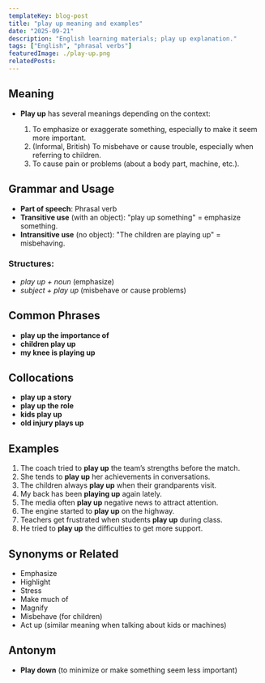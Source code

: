 ```yaml
---
templateKey: blog-post
title: "play up meaning and examples"
date: "2025-09-21"
description: "English learning materials; play up explanation."
tags: ["English", "phrasal verbs"]
featuredImage: ./play-up.png
relatedPosts:
---
```


## Meaning

- **Play up** has several meanings depending on the context:

  1. To emphasize or exaggerate something, especially to make it seem more important.
  2. (Informal, British) To misbehave or cause trouble, especially when referring to children.
  3. To cause pain or problems (about a body part, machine, etc.).

## Grammar and Usage

- **Part of speech**: Phrasal verb
- **Transitive use** (with an object): "play up something" = emphasize something.
- **Intransitive use** (no object): "The children are playing up" = misbehaving.

### Structures:

- _play up + noun_ (emphasize)
- _subject + play up_ (misbehave or cause problems)

## Common Phrases

- **play up the importance of**
- **children play up**
- **my knee is playing up**

## Collocations

- **play up a story**
- **play up the role**
- **kids play up**
- **old injury plays up**

## Examples

1. The coach tried to **play up** the team’s strengths before the match.
2. She tends to **play up** her achievements in conversations.
3. The children always **play up** when their grandparents visit.
4. My back has been **playing up** again lately.
5. The media often **play up** negative news to attract attention.
6. The engine started to **play up** on the highway.
7. Teachers get frustrated when students **play up** during class.
8. He tried to **play up** the difficulties to get more support.

## Synonyms or Related

- Emphasize
- Highlight
- Stress
- Make much of
- Magnify
- Misbehave (for children)
- Act up (similar meaning when talking about kids or machines)

## Antonym

- **Play down** (to minimize or make something seem less important)
